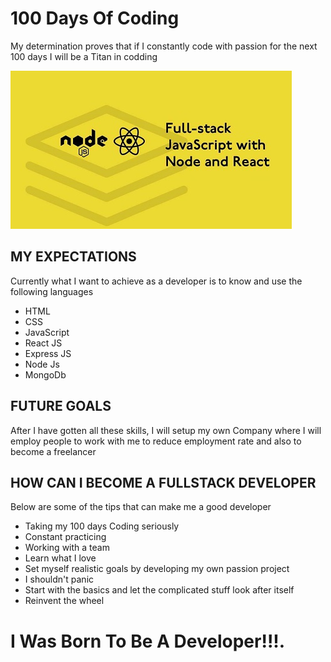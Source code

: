 
# 100 Days Of Coding

My determination proves that if I constantly code with passion for the next 100 days I will be a Titan in codding

![](images/js.jpg)

## MY EXPECTATIONS
Currently what I want to achieve as a developer is to know and use the following  languages
- HTML
- CSS
- JavaScript
- React JS
- Express JS
- Node Js
- MongoDb

## FUTURE GOALS
After I have gotten all these skills, I will setup my own Company where I will employ people to work with me to reduce employment rate and also to become a freelancer

## HOW CAN I BECOME A FULLSTACK DEVELOPER
Below are some of the tips that can make me a good developer
- Taking my 100 days Coding seriously
- Constant practicing
- Working with a team
- Learn what I love
- Set myself realistic goals by developing my own passion project
- I shouldn't  panic
- Start with the basics and let the complicated stuff look after itself
- Reinvent the wheel

# **I Was Born To Be** A __Developer__!!!.
